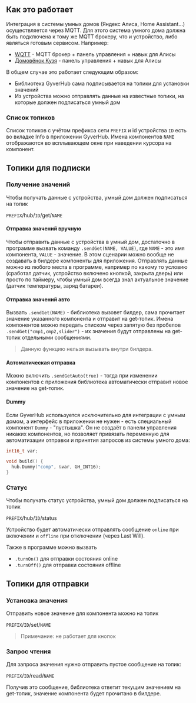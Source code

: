 ## Как это работает
Интеграция в системы умных домов (Яндекс Алиса, Home Assistant...) осуществляется через MQTT. Для этого система умного дома должна быть подключена к тому же MQTT брокеру, что и устройство, либо являться готовым сервисом. Например:
- [WQTT](https://www.wqtt.ru/) - MQTT брокер + панель управления + навык для Алисы
- [Домовёнок Кузя](https://alexstar.ru/) - панель управления + навык для Алисы

В общем случае это работает следующим образом:
- Библиотека GyverHub сама подписывается на топики для установки значений
- Из устройства можно отправлять данные на известные топики, на которые должен подписаться умный дом

### Список топиков
Список топиков с учётом префикса сети `PREFIX` и id устройства `ID` есть во вкладке Info в приложении GyverHub. Имена компонентов `NAME` отображаются во всплывающем окне при наведении курсора на компонент.

## Топики для подписки
### Получение значений
Чтобы получать данные с устройства, умный дом должен подписаться на топик

`PREFIX`/hub/`ID`/get/`NAME`

#### Отправка значений вручную
Чтобы отправить данные с устройства в умный дом, достаточно в программе вызвать команду `.sendGet(NAME, VALUE)`, где `NAME` - это имя компонента, `VALUE` - значение. В этом сценарии можно вообще не создавать в билдере компоненты для приложения. Отправлять данные можно из любого места в программе, например по какому то условию (сработал датчик, устройство включено кнопкой, закрыта дверь) или просто по таймеру, чтобы умный дом всегда знал актуальное значение (датчик температуры, заряд батареи).

#### Отправка значений авто
Вызвать `.sendGet(NAME)` - библиотека вызовет билдер, сама прочитает значение указанного компонента и отправит на get-топик. Имена компонентов можно передать списком через запятую без пробелов `.sendGet("cmp1,cmp2,slider")` - их значения будут отправлены на get-топик отдельными сообщениями.

> Данную функцию нельзя вызывать внутри билдера. 

#### Автоматическая отправка
Можно включить `.sendGetAuto(true)` - тогда при изменении компонентов с приложения библиотека автоматически отправит новое значение на get-топик.

#### Dummy
Если GyverHub используется исключительно для интеграции с умным домом, а интерфейс в приложении не нужен - есть специальный компонент `Dummy` - "пустышка". Он не создаёт в панели управления никаких компонентов, но позволяет привязать переменную для автоматизации отправки и принятия запросов из системы умного дома:

```cpp
int16_t var;

void build() {
  hub.Dummy("comp", &var, GH_INT16);
}
```

### Статус
Чтобы получать статус устройства, умный дом должен подписаться на топик 

`PREFIX`/hub/`ID`/status

Устройство будет автоматически отправлять сообщение `online` при включении и `offline` при отключении (через Last Will). 

Также в программе можно вызвать
- `.turnOn()` для отправки состояния online
- `.turnOff()` для отправки состояния offline

## Топики для отправки
### Установка значения 
Отправить новое значение для компонента можно на топик 

`PREFIX`/`ID`/set/`NAME`

> Примечание: не работает для кнопок 

### Запрос чтения
Для запроса значения нужно отправить пустое сообщение на топик:

`PREFIX`/`ID`/read/`NAME`

Получив это сообщение, библиотека ответит текущим значением на get-топик, значение компонента будет прочитано в билдере.